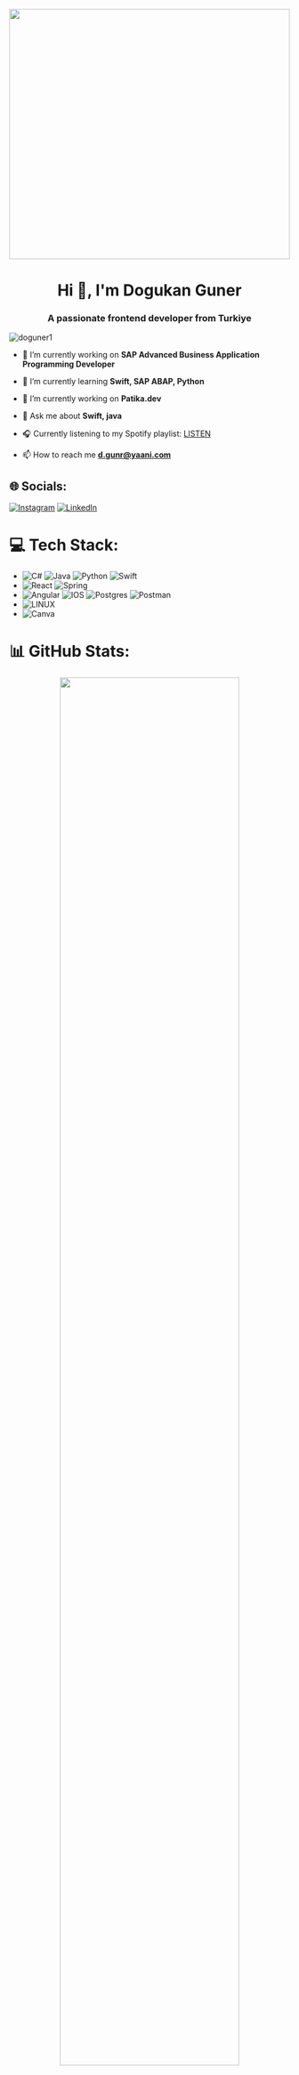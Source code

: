 <p align="center">
  <img src="https://media.giphy.com/media/qgQUggAC3Pfv687qPC/giphy.gif" width="100%" height="450">
</p>

<h1 align="center">Hi 👋, I'm Dogukan Guner</h1>
<h3 align="center">A passionate frontend developer from Turkiye</h3>
<p align="left"> <img src= "https://komarev.com/ghpvc/?username=doguner1&label=Profile%20views&color=0e75b6&style=flat" alt="doguner1" /> </p>

- 🔭 I’m currently working on **SAP Advanced Business Application Programming Developer**

- 🌱 I’m currently learning **Swift, SAP ABAP, Python**

- 🔭 I’m currently working on **Patika.dev**

- 💬 Ask me about **Swift, java**

- 🎧 Currently listening to my Spotify playlist: [LISTEN](https://open.spotify.com/playlist/64XnqkCCmJEfDdYdyTnsqQ?si=FG617ymsRn2mdc4BSUKyJg)

- 📫 How to reach me **d.gunr@yaani.com**






## 🌐 Socials:
[![Instagram](https://img.shields.io/badge/Instagram-%23E4405F.svg?logo=Instagram&logoColor=white)](https://instagram.com/doguner1) [![LinkedIn](https://img.shields.io/badge/LinkedIn-%230077B5.svg?logo=linkedin&logoColor=white)](https://linkedin.com/in/doguner1) 

# 💻 Tech Stack:
- ![C#](https://img.shields.io/badge/c%23-%23239120.svg?style=for-the-badge&logo=c-sharp&logoColor=white) ![Java](https://img.shields.io/badge/java-%23ED8B00.svg?style=for-the-badge&logo=java&logoColor=white) ![Python](https://img.shields.io/badge/python-3670A0?style=for-the-badge&logo=python&logoColor=ffdd54) ![Swift](https://img.shields.io/badge/swift-F54A2A?style=for-the-badge&logo=swift&logoColor=white)
- ![React](https://img.shields.io/badge/react-%2320232a.svg?style=for-the-badge&logo=react&logoColor=%2361DAFB)  ![Spring](https://img.shields.io/badge/spring-%236DB33F.svg?style=for-the-badge&logo=spring&logoColor=white)
- ![Angular](https://img.shields.io/badge/angular-%23DD0031.svg?style=for-the-badge&logo=angular&logoColor=white) ![IOS](https://img.shields.io/badge/IOS-%2320232a.svg?style=for-the-badge&logo=apple&logoColor=white)  ![Postgres](https://img.shields.io/badge/postgres-%23316192.svg?style=for-the-badge&logo=postgresql&logoColor=white)  ![Postman](https://img.shields.io/badge/Postman-FF6C37?style=for-the-badge&logo=postman&logoColor=white)
- ![LINUX](https://img.shields.io/badge/Linux-FCC624?style=for-the-badge&logo=linux&logoColor=black) 
- ![Canva](https://img.shields.io/badge/Canva-%2300C4CC.svg?style=for-the-badge&logo=Canva&logoColor=white)


# 📊 GitHub Stats:
<div align="center">
    <img src="https://github-readme-stats.vercel.app/api?username=doguner1&theme=dark&hide_border=false&include_all_commits=false&count_private=false" width="80% />
</div>
<div align="center">
    <img src="https://github-readme-stats.vercel.app/api/top-langs/?username=doguner1&theme=dark&hide_border=false&include_all_commits=false&count_private=false&layout=compact" width="60%"
<div align="center">
    <img src="https://github-readme-streak-stats.herokuapp.com/?user=doguner1&theme=dark&hide_border=false" width="60%"  />
</div>




## 🏆 GitHub Trophies
![](https://github-profile-trophy.vercel.app/?username=doguner1&theme=matrix&no-frame=true&no-bg=true&margin-w=4) 

### ✍️ Random Dev Quote
![](https://quotes-github-readme.vercel.app/api?type=horizontal&theme=radical)

